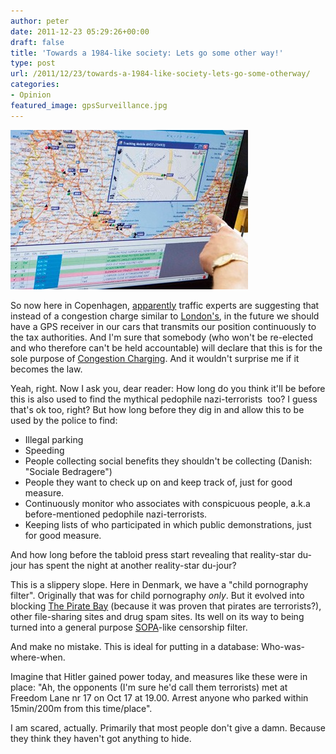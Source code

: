 ```yaml
---
author: peter
date: 2011-12-23 05:29:26+00:00
draft: false
title: 'Towards a 1984-like society: Lets go some other way!'
type: post
url: /2011/12/23/towards-a-1984-like-society-lets-go-some-otherway/
categories:
- Opinion
featured_image: gpsSurveillance.jpg
---
```


![](gpsSurveillance.jpg)

So now here in Copenhagen, [apparently](http://politiken.dk/indland/ECE1486684/ny-gps-teknologi-overhaler-betalingsringen/) traffic experts are suggesting that instead of a congestion charge similar to [London's](http://en.wikipedia.org/wiki/London_congestion_charge), in the future we should have a GPS receiver in our cars that transmits our position continuously to the tax authorities. And I'm sure that somebody (who won't be re-elected and who therefore can't be held accountable) will declare that this is for the sole purpose of [Congestion Charging](http://en.wikipedia.org/wiki/Congestion_pricing). And it wouldn't surprise me if it becomes the law.

Yeah, right. Now I ask you, dear reader: How long do you think it'll be before this is also used to find the mythical pedophile nazi-terrorists  too? I guess that's ok too, right? But how long before they dig in and allow this to be used by the police to find:



* Illegal parking
* Speeding
* People collecting social benefits they shouldn't be collecting (Danish: "Sociale Bedragere")
* People they want to check up on and keep track of, just for good measure.
* Continuously monitor who associates with conspicuous people, a.k.a before-mentioned pedophile nazi-terrorists.
* Keeping lists of who participated in which public demonstrations, just for good measure.

And how long before the tabloid press start revealing that reality-star du-jour has spent the night at another reality-star du-jour?

This is a slippery slope. Here in Denmark, we have a "child pornography filter". Originally that was for child pornography _only_. But it evolved into blocking [The Pirate Bay](http://thepiratebay.org/) (because it was proven that pirates are terrorists?), other file-sharing sites and drug spam sites. Its well on its way to being turned into a general purpose [SOPA](http://en.wikipedia.org/wiki/Stop_Online_Piracy_Act)-like censorship filter.

And make no mistake. This is ideal for putting in a database: Who-was-where-when.

Imagine that Hitler gained power today, and measures like these were in place: "Ah, the opponents (I'm sure he'd call them terrorists) met at Freedom Lane nr 17 on Oct 17 at 19.00. Arrest anyone who parked within 15min/200m from this time/place".

I am scared, actually. Primarily that most people don't give a damn. Because they think they haven't got anything to hide.
